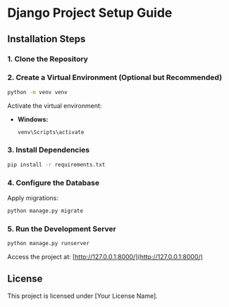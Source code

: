# Django Project Setup Guide

## Installation Steps

### 1. Clone the Repository

### 2. Create a Virtual Environment (Optional but Recommended)
```bash
python -m venv venv
```
Activate the virtual environment:
- **Windows:**
  ```bash
  venv\Scripts\activate
  ```

### 3. Install Dependencies
```bash
pip install -r requirements.txt
```

### 4. Configure the Database
Apply migrations:
```bash
python manage.py migrate
```

### 5. Run the Development Server
```bash
python manage.py runserver
```
Access the project at: [http://127.0.0.1:8000/](http://127.0.0.1:8000/)

## License
This project is licensed under [Your License Name].


